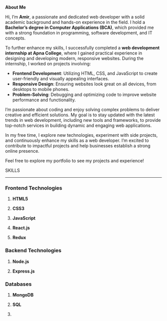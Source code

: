 **About Me**


Hi, I’m **Amir**, a passionate and dedicated web developer with a solid academic background and hands-on experience in the field. I hold a **Bachelor’s degree in Computer Applications (BCA)**, which provided me with a strong foundation in programming, software development, and IT concepts.  

To further enhance my skills, I successfully completed a **web development internship at Apna College**, where I gained practical experience in designing and developing modern, responsive websites. During the internship, I worked on projects involving:  
- **Frontend Development**: Utilizing HTML, CSS, and JavaScript to create user-friendly and visually appealing interfaces.  
- **Responsive Design**: Ensuring websites look great on all devices, from desktops to mobile phones.  
- **Problem-Solving**: Debugging and optimizing code to improve website performance and functionality.  

I’m passionate about coding and enjoy solving complex problems to deliver creative and efficient solutions. My goal is to stay updated with the latest trends in web development, including new tools and frameworks, to provide top-notch services in building dynamic and engaging web applications.  

In my free time, I explore new technologies, experiment with side projects, and continuously enhance my skills as a web developer. I’m excited to contribute to impactful projects and help businesses establish a strong online presence.  

Feel free to explore my portfolio to see my projects and experience!


SKILLS


---

### **Frontend Technologies**
1. **HTML5**  

2. **CSS3**  

3. **JavaScript**  

4. **React.js**  

5. **Redux**  

### **Backend Technologies**
1. **Node.js**  

2. **Express.js**  


### **Databases**


1. **MongoDB**

2.  **SQL**
3.  

   

